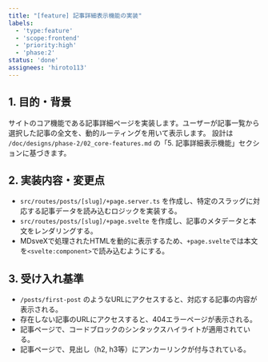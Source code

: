 ```yaml
---
title: "[feature] 記事詳細表示機能の実装"
labels:
  - 'type:feature'
  - 'scope:frontend'
  - 'priority:high'
  - 'phase:2'
status: 'done'
assignees: 'hiroto113'
---
```


## 1. 目的・背景
サイトのコア機能である記事詳細ページを実装します。ユーザーが記事一覧から選択した記事の全文を、動的ルーティングを用いて表示します。
設計は `/doc/designs/phase-2/02_core-features.md` の「5. 記事詳細表示機能」セクションに基づきます。

## 2. 実装内容・変更点
- `src/routes/posts/[slug]/+page.server.ts` を作成し、特定のスラッグに対応する記事データを読み込むロジックを実装する。
- `src/routes/posts/[slug]/+page.svelte` を作成し、記事のメタデータと本文をレンダリングする。
- MDsveXで処理されたHTMLを動的に表示するため、`+page.svelte`では本文を`<svelte:component>`で読み込むようにする。

## 3. 受け入れ基準
- `/posts/first-post` のようなURLにアクセスすると、対応する記事の内容が表示される。
- 存在しない記事のURLにアクセスすると、404エラーページが表示される。
- 記事ページで、コードブロックのシンタックスハイライトが適用されている。
- 記事ページで、見出し（h2, h3等）にアンカーリンクが付与されている。 